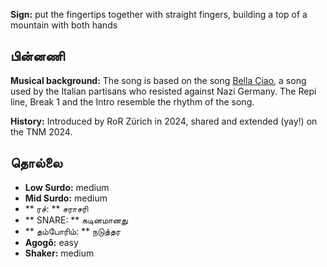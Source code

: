 **Sign:** put the fingertips together with straight fingers, building a top of a
mountain with both hands

## பின்னணி

**Musical background:** The song is based on the song [Bella
Ciao](https://en.wikipedia.org/wiki/Bella_ciao), a song used by the Italian
partisans who resisted against Nazi Germany. The Repi line, Break 1 and the
Intro resemble the rhythm of the song.

**History:** Introduced by RoR Zürich in 2024, shared and extended (yay!) on the
TNM 2024.

## தொல்லை

* **Low Surdo:** medium
* **Mid Surdo:** medium
* ** ரச்: ** சராசரி
* ** SNARE: ** கடினமானது
* ** தம்போரிம்: ** நடுத்தர
* **Agogô:** easy
* **Shaker:** medium
